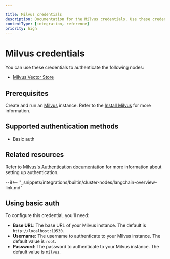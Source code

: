 ```yaml
---

title: Milvus credentials
description: Documentation for the Milvus credentials. Use these credentials to authenticate Milvus in n8n, a workflow automation platform.
contentType: [integration, reference]
priority: high
---
```


# Milvus credentials

You can use these credentials to authenticate the following nodes:

* [Milvus Vector Store](/integrations/builtin/cluster-nodes/root-nodes/n8n-nodes-langchain.vectorstoremilvus.md)

## Prerequisites

Create and run an [Milvus](https://milvus.io/) instance. Refer to the [Install Milvus](https://milvus.io/docs/install-overview.md) for more information.

## Supported authentication methods

- Basic auth

## Related resources

Refer to [Milvus's Authentication documentation](https://milvus.io/docs/authenticate.md?tab=docker#Authenticate-User-Access) for more information about setting up authentication.

--8<-- "_snippets/integrations/builtin/cluster-nodes/langchain-overview-link.md"

## Using basic auth

To configure this credential, you'll need:

* **Base URL**: The base URL of your Milvus instance. The default is `http://localhost:19530`.
* **Username**: The username to authenticate to your Milvus instance. The default value is `root`.
* **Password**: The password to authenticate to your Milvus instance. The default value is `Milvus`.
